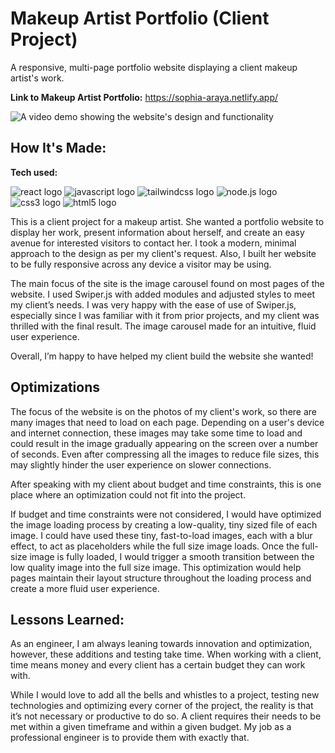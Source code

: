 # Makeup Artist Portfolio (Client Project)

A responsive, multi-page portfolio website displaying a client makeup artist's work.

**Link to Makeup Artist Portfolio:** https://sophia-araya.netlify.app/

![A video demo showing the website's design and functionality](./sophia-araya-demo.gif)

## How It's Made:

**Tech used:** <p align="left">
![react logo](https://readme-components.vercel.app/api?component=logo&fill=black&logo=react&animation=spin&svgfill=15d8fe)
![javascript logo](https://readme-components.vercel.app/api?component=logo&fill=black&logo=javascript&svgfill=f6df1c)
![tailwindcss logo](https://readme-components.vercel.app/api?component=logo&fill=black&logo=tailwindcss)
![node.js logo](https://readme-components.vercel.app/api?component=logo&fill=black&logo=node.js&svgfill=659b60)
![css3 logo](https://readme-components.vercel.app/api?component=logo&fill=black&logo=CSS3&svgfill=028dd1)
![html5 logo](https://readme-components.vercel.app/api?component=logo&fill=black&logo=html5&svgfill=f06629)

</p>

This is a client project for a makeup artist. She wanted a portfolio website to display her work, present information about herself, and create an easy avenue for interested visitors to contact her. I took a modern, minimal approach to the design as per my client's request. Also, I built her website to be fully responsive across any device a visitor may be using.

The main focus of the site is the image carousel found on most pages of the website. I used Swiper.js with added modules and adjusted styles to meet my client’s needs. I was very happy with the ease of use of Swiper.js, especially since I was familiar with it from prior projects, and my client was thrilled with the final result. The image carousel made for an intuitive, fluid user experience.

Overall, I’m happy to have helped my client build the website she wanted!

## Optimizations

The focus of the website is on the photos of my client's work, so there are many images that need to load on each page. Depending on a user's device and internet connection, these images may take some time to load and could result in the image gradually appearing on the screen over a number of seconds. Even after compressing all the images to reduce file sizes, this may slightly hinder the user experience on slower connections.

After speaking with my client about budget and time constraints, this is one place where an optimization could not fit into the project.

If budget and time constraints were not considered, I would have optimized the image loading process by creating a low-quality, tiny sized file of each image. I could have used these tiny, fast-to-load images, each with a blur effect, to act as placeholders while the full size image loads. Once the full-size image is fully loaded, I would trigger a smooth transition between the low quality image into the full size image. This optimization would help pages maintain their layout structure throughout the loading process and create a more fluid user experience.

## Lessons Learned:

As an engineer, I am always leaning towards innovation and optimization, however, these additions and testing take time. When working with a client, time means money and every client has a certain budget they can work with.

While I would love to add all the bells and whistles to a project, testing new technologies and optimizing every corner of the project, the reality is that it’s not necessary or productive to do so. A client requires their needs to be met within a given timeframe and within a given budget. My job as a professional engineer is to provide them with exactly that.
